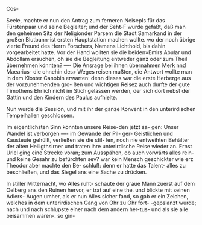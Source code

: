 Cos-

Seele, machte er nun den Antrag zum ferneren Neisepls
für das Fürstenpaar und seine Begleiter; und der Seht-F
wurde gefaßt, daß man den geheimen Sitz der Neligionder
Parsem die Stadt Samarkand in der großen Blutbann-ist
ersten Hauptstation machen wollte. wo der noch übrige vierte
Freund des Herrn Forschers, Namens Lichthold, bis
dahin vorgearbeitet hatte. Vor der Hand wollten sie die
beiden»Emirs Abular und Abdollam ersuchen, oh sie
die Begleitung entweder ganz oder zum Theil übernehmen
kdnnten? —- Die Ansrage bei ihnen übernahmen Merk nnd
Maearius- die ohnehin des» Weges reisen mußten, die
Antwort wollte man in dem Kloster Canobin erwarten: denn
dieses war die erste Herberge aus der vorzunehmenden gro-
ßen und wichtigen Reisez auch durfte der gute Timothens
Ehrlich nicht im Stich gelassen werden, der sich dort nebst
der Gattin und den Kindern des Paulus aufhielte.

Nun wurde die Session, und mit ihr der ganze Konvent
in den unterirdischen Tempelhallen geschlossen.

Im eigentlichsten Sinn konnten unsere Reise-den jetzt sa-
gen: Unser Wandel ist verborgen —- im Gewande der Pil-
ger- Geistlichen und Kausteute gehüllt, verließen sie die stil-
len, noch nie entweihten Behälter der alten Heiligthsirner
und traten ihre unterirdische Reise wieder an. Ernst Uriel
ging eine Strecke voran; zum Ausspähen, ob auch vorwärts
alles rein- und keine Gesahr zu befürchten sev? war kein
Mensch geschickter wie erz Theodor aber machte den Be-
schluß: denn er hatte das Talent- alles zu beschließen, und
das Siegel ans eine Sache zu drücken.

In stiller Mitternacht, wo Alles ruht- schaute der graue
Mann zuerst auf dem Oelberg ans den Ruinen hervor, er
trat auf eine the. und blickte mit seinen Adlers- Augen
umher, als er nun Alles sicher fand, so gab er ein Zeichen,
welches in dem unterirdischen Gang von Ohr zu Ohr fort-
-gepslanzt wurde; nach und nach schlupste einer nach dem
andern her-tus- und als sie alle beisammen waren-. so gin-

